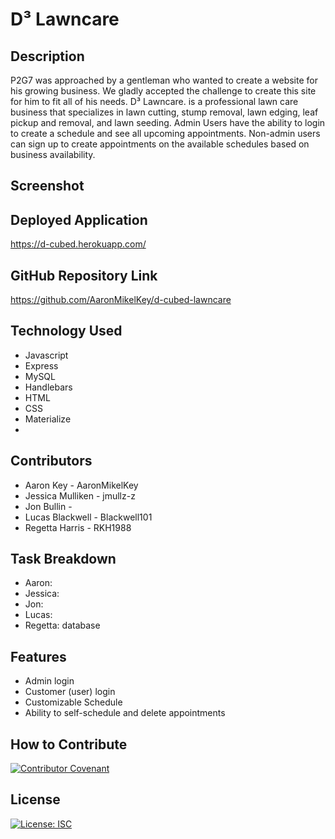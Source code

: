 # D³ Lawncare

## Description

P2G7 was approached by a gentleman who wanted to create a website for his growing business. We gladly accepted the challenge to create this site for him to fit all of his needs. D³ Lawncare. is a professional lawn care business that specializes in lawn cutting, stump removal, lawn edging, leaf pickup and removal, and lawn seeding. Admin Users have the ability to login to create a schedule and see all upcoming appointments. Non-admin users can sign up to create appointments on the available schedules based on business availability. 

## Screenshot

## Deployed Application
https://d-cubed.herokuapp.com/

## GitHub Repository Link
https://github.com/AaronMikelKey/d-cubed-lawncare

## Technology Used
- Javascript
- Express
- MySQL
- Handlebars
- HTML
- CSS
- Materialize
- 

## Contributors
- Aaron Key - AaronMikelKey
- Jessica Mulliken - jmullz-z
- Jon Bullin - 
- Lucas Blackwell - Blackwell101
- Regetta Harris - RKH1988

## Task Breakdown
- Aaron: 
- Jessica: 
- Jon:
- Lucas: 
- Regetta: database


## Features
- Admin login
- Customer (user) login
- Customizable Schedule
- Ability to self-schedule and delete appointments

## How to Contribute
[![Contributor Covenant](https://img.shields.io/badge/Contributor%20Covenant-2.1-4baaaa.svg)](https://www.contributor-covenant.org/version/2/1/code_of_conduct/)

## License
[![License: ISC](https://img.shields.io/badge/License-ISC-blue.svg)](https://opensource.org/licenses/ISC)

